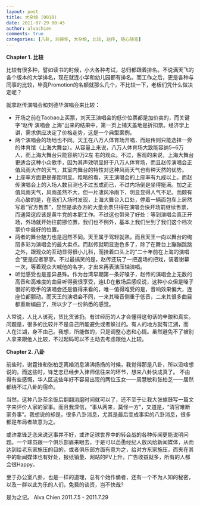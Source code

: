 ```yaml
---
layout: post
title: 大杂烩 (0018)
date: 2011-07-29 00:45
author: alvachien
comments: true
categories: [八卦, 刘德华, 大杂烩, 比较, 赵传, 随心随笔]
---
```

<strong>Chapter 1. 比较</strong>

比较有很多种，譬如读书的时候，小大各种考试，总归都跟着排名。不说满天飞的各个版本的大学排名，现在就连小学和幼儿园都有排名。而工作之后，更是各种与同事的比较，毕竟Promotion的名额就那么几个，不比较一下，老板们凭什么做决定呢？

就拿赵传演唱会和刘德华演唱会来比较：
<ul>
	<li>开场之前在Taobao上买票，刘天王演唱会的低价位票都是加价卖的，而关键字“赵传 演唱会 上海”出来的结果中，第一页上铺天盖地是折扣票。经济学上讲，需求供应决定了价格走势，这是一个典型案例。</li>
	<li>两个演唱会的场地也不同。天王在八万人体育场开唱，而赵传则只能选择一旁的体育馆（上海大舞台）。从容量上来说，八万人体育场大致能容纳5~6万人，而上海大舞台只能容纳1万2左 右的观众。不过，客观的来说，上海大舞台更适合这种小众歌手，因为其声效明显好于八万人体育场，而且赵传演唱会正值风雨大作的天气，其室内舞台的特性对这种风雨天气也有种天然的优势。</li>
	<li>上座率方面更是差距明显。粗略的看，天王演唱会的上座率有九成以上。而赵传演唱会上的入场人数目测也不过五成而已，不过内场倒是坐得挺满。加之正值风雨天气，风雨虽然不大，但一片凄风冷雨下，明显显得人气不足。而颇有点心酸的是，在我们入场时发现，上海大舞台入口处，停着一辆面包车上居然写着“官方售票”，显然是承办方的大量余票只得在演唱会快开场前继续售票，而通常这应该是黄牛党的本职工作。不过这也带来了好处：等到演唱会真正开场，外场就开始往前挪位置，我们也不例外，基本上我们坐到了我们这个档次票价中最好的位置。</li>
	<li>两者的舞台魅力也是迥然不同。天王属于驾轻就熟，而且天王一向以舞台的绚丽多彩为演唱会的最大卖点。而赵传就明显逊色多了，除了在舞台上蹦蹦跳跳之外，跟观众的互动显得很小儿科，而挂着口头上的“二十年前在上海的演唱会”更是应者寥寥。不过最搞笑的是，赵传还玩了一把返场的把戏，装着谢幕一次，等着观众大喊他的名字，才出来再表演压轴演唱。</li>
	<li>听觉感受也是差异悬殊。作为台湾早期第一条好嗓子，赵传的演唱会上无数的高音和高难度的曲目听得我很享受，连LD在散场后感叹说，这种小众但是嗓子很好的歌手的演唱会还是值得来看的，唯一值得难受的是，音响效果偏大，连座位都颤动。而天王的演唱会不同，一来其嗓音侧重于低音，二来其很多曲目都重新编曲了，所以少了一份熟悉的感觉。</li>
</ul>
人常说，人比人该死，货比货该扔。有过经历的人才会懂得这句话的辛酸和真实。问题是，很多的比较并不是自己所能避免或者躲过的。有人的地方就有江湖，而 人在江湖，身不由己。我想，所能做的，只是调整心态和心情。虽然避免不了被别人拿来跟他人比较，不过起码可以不主动去考虑跟他人比较。

<strong>Chapter 2. 八卦</strong>

前些时，谢霆锋和张柏芝离婚消息沸沸扬扬的时候，我觉得那是八卦，所以没啥想说的。而这些时，锋芝恋已经步入律师信往来的环节，想来八卦快成真了。 不由得有些感慨，华人区这些年好不容易出现的两位玉女——周慧敏和张柏芝——居然都绕不过八卦的宿命。

当然，这种八卦茶余饭后翻翻消磨时间就可以了，还不至于让我大张旗鼓写一篇文字来评价人家的家事。而且我深信，“事从两来，莫怪一方”，又道是，“清官难断家务事”。我想说的却是，很多八卦消息，尤其是最后变成事实的八卦消息，很多都是布局者故意为之。

或许拿锋芝恋来说这事并不好，或许足球世界中的转会战的各种传闻更能说明问题。一个球员跟一个俱乐部眉来眼去，于是可以怂恿经纪人放风给新闻媒体，从而达到给老东家施压的目的，或者俱乐部方面有意为之，给对方东家施压，而夹在其中的新闻媒体也有好处，报纸销量、网站的PV上升，广告收益就多，所有的人都会很Happy。

至于办公室八卦，也是一样的道理，总有个始作俑者，还有一个不为人知的秘密，以及一群以此为乐的人们，免费的谈资，岂不快哉?

是为之记。
Alva Chien
2011.7.5 - 2011.7.29
